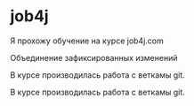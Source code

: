 ﻿# job4j
<p>Я прохожу обучение на курсе job4j.com</p>
Объединение зафиксированных изменений

В курсе производилась работа с веткамы git.

В курсе производилась работа с веткамы git.
